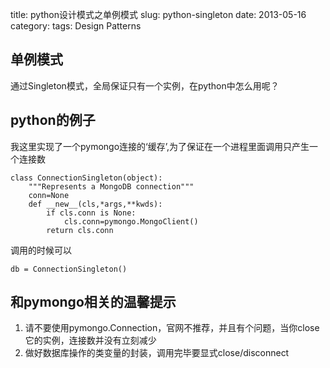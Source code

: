 title: python设计模式之单例模式
slug: python-singleton
date: 2013-05-16
category: 
tags: Design Patterns

单例模式
-------

通过Singleton模式，全局保证只有一个实例，在python中怎么用呢？

python的例子
---

我这里实现了一个pymongo连接的‘缓存’,为了保证在一个进程里面调用只产生一个连接数

    class ConnectionSingleton(object):
        """Represents a MongoDB connection"""
        conn=None
        def __new__(cls,*args,**kwds):
            if cls.conn is None:
                cls.conn=pymongo.MongoClient()
            return cls.conn

调用的时候可以

    db = ConnectionSingleton()


和pymongo相关的温馨提示
-----------------

1. 请不要使用pymongo.Connection，官网不推荐，并且有个问题，当你close它的实例，连接数并没有立刻减少
2. 做好数据库操作的类变量的封装，调用完毕要显式close/disconnect

